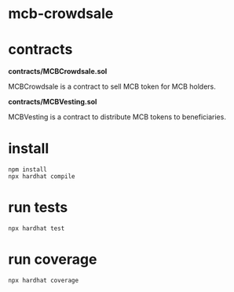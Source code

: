 # mcb-crowdsale

# contracts

**contracts/MCBCrowdsale.sol**

MCBCrowdsale is a contract to sell MCB token for MCB holders.

**contracts/MCBVesting.sol**

MCBVesting is a contract to distribute MCB tokens to beneficiaries.

# install

```shell
npm install
npx hardhat compile
```

# run tests

```shell
npx hardhat test
```

# run coverage

```shell
npx hardhat coverage
```